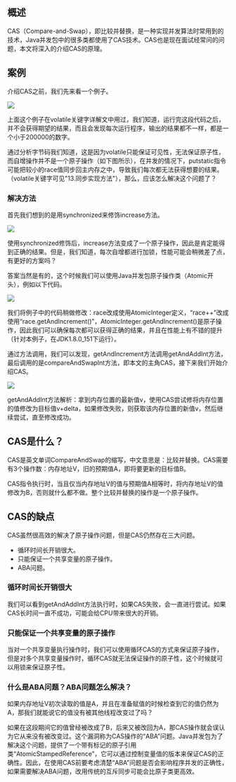 ## 概述
CAS（Compare-and-Swap），即比较并替换，是一种实现并发算法时常用到的技术，Java并发包中的很多类都使用了CAS技术。CAS也是现在面试经常问的问题，本文将深入的介绍CAS的原理。

## 案例
介绍CAS之前，我们先来看一个例子。

![](D:\Work\TyporaNotes\note\面试题\pict\CAS案例.png)

上面这个例子在volatile关键字详解文中用过，我们知道，运行完这段代码之后，并不会获得期望的结果，而且会发现每次运行程序，输出的结果都不一样，都是一个小于200000的数字。

通过分析字节码我们知道，这是因为volatile只能保证可见性，无法保证原子性，而自增操作并不是一个原子操作（如下图所示），在并发的情况下，putstatic指令可能把较小的race值同步回主内存之中，导致我们每次都无法获得想要的结果。（volatile关键字可见"13.同步实现方法"），那么，应该怎么解决这个问题了？

### 解决方法

首先我们想到的是用synchronized来修饰increase方法。

![](D:\Work\TyporaNotes\note\面试题\pict\CAS案例2.png)

使用synchronized修饰后，increase方法变成了一个原子操作，因此是肯定能得到正确的结果。但是，我们知道，每次自增都进行加锁，性能可能会稍微差了点，有更好的方案吗？

答案当然是有的，这个时候我们可以使用Java并发包原子操作类（Atomic开头），例如以下代码。

![](D:\Work\TyporaNotes\note\面试题\pict\CAS案例3.png)

我们将例子中的代码稍做修改：race改成使用AtomicInteger定义，“race++”改成使用“race.getAndIncrement()”，AtomicInteger.getAndIncrement()是原子操作，因此我们可以确保每次都可以获得正确的结果，并且在性能上有不错的提升（针对本例子，在JDK1.8.0_151下运行）。

通过方法调用，我们可以发现，getAndIncrement方法调用getAndAddInt方法，最后调用的是compareAndSwapInt方法，即本文的主角CAS，接下来我们开始介绍CAS。

![](D:\Work\TyporaNotes\note\面试题\pict\CAS案例4.png)

getAndAddInt方法解析：拿到内存位置的最新值v，使用CAS尝试修将内存位置的值修改为目标值v+delta，如果修改失败，则获取该内存位置的新值v，然后继续尝试，直至修改成功。

## CAS是什么？

CAS是英文单词CompareAndSwap的缩写，中文意思是：比较并替换。CAS需要有3个操作数：内存地址V，旧的预期值A，即将要更新的目标值B。

CAS指令执行时，当且仅当内存地址V的值与预期值A相等时，将内存地址V的值修改为B，否则就什么都不做。整个比较并替换的操作是一个原子操作。

## CAS的缺点
CAS虽然很高效的解决了原子操作问题，但是CAS仍然存在三大问题。

* 循环时间长开销很大。
* 只能保证一个共享变量的原子操作。
* ABA问题。

### 循环时间长开销很大

我们可以看到getAndAddInt方法执行时，如果CAS失败，会一直进行尝试。如果CAS长时间一直不成功，可能会给CPU带来很大的开销。

### 只能保证一个共享变量的原子操作
当对一个共享变量执行操作时，我们可以使用循环CAS的方式来保证原子操作，但是对多个共享变量操作时，循环CAS就无法保证操作的原子性，这个时候就可以用锁来保证原子性。

### 什么是ABA问题？ABA问题怎么解决？
如果内存地址V初次读取的值是A，并且在准备赋值的时候检查到它的值仍然为A，那我们就能说它的值没有被其他线程改变过了吗？

如果在这段期间它的值曾经被改成了B，后来又被改回为A，那CAS操作就会误认为它从来没有被改变过。这个漏洞称为CAS操作的“ABA”问题。Java并发包为了解决这个问题，提供了一个带有标记的原子引用类“AtomicStampedReference”，它可以通过控制变量值的版本来保证CAS的正确性。因此，在使用CAS前要考虑清楚“ABA”问题是否会影响程序并发的正确性，如果需要解决ABA问题，改用传统的互斥同步可能会比原子类更高效。